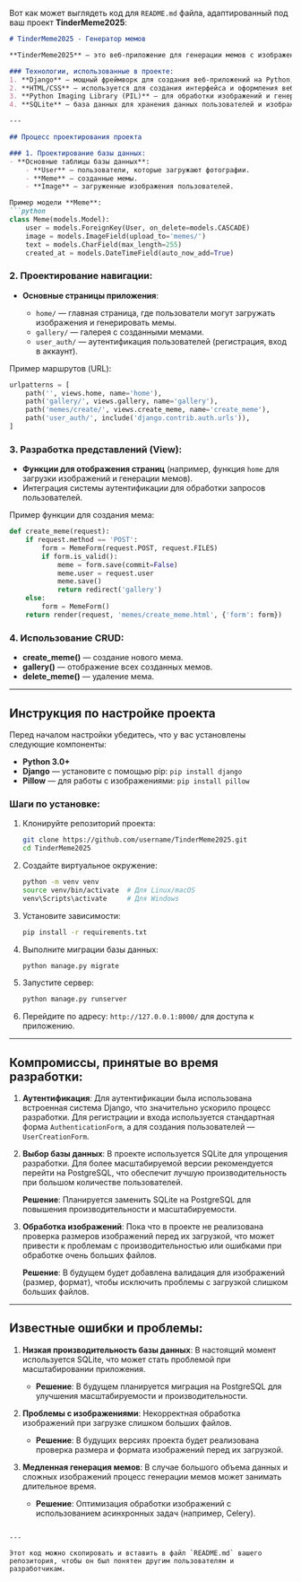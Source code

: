 Вот как может выглядеть код для `README.md` файла, адаптированный под ваш проект **TinderMeme2025**:

````markdown
# TinderMeme2025 - Генератор мемов

**TinderMeme2025** — это веб-приложение для генерации мемов с изображениями пользователей из приложения для знакомств Tinder. Пользователи могут загружать свои фотографии и автоматически создавать мемы с текстами.

### Технологии, использованные в проекте:
1. **Django** — мощный фреймворк для создания веб-приложений на Python, который позволяет быстро разрабатывать как backend, так и frontend части.
2. **HTML/CSS** — используется для создания интерфейса и оформления веб-страниц.
3. **Python Imaging Library (PIL)** — для обработки изображений и генерации мемов.
4. **SQLite** — база данных для хранения данных пользователей и изображений (в будущем можно использовать PostgreSQL для повышения производительности).

---

## Процесс проектирования проекта

### 1. Проектирование базы данных:
- **Основные таблицы базы данных**:
    - **User** — пользователи, которые загружают фотографии.
    - **Meme** — созданные мемы.
    - **Image** — загруженные изображения пользователей.

Пример модели **Meme**:
```python
class Meme(models.Model):
    user = models.ForeignKey(User, on_delete=models.CASCADE)
    image = models.ImageField(upload_to='memes/')
    text = models.CharField(max_length=255)
    created_at = models.DateTimeField(auto_now_add=True)
````

### 2. Проектирование навигации:

* **Основные страницы приложения**:

  * `home/` — главная страница, где пользователи могут загружать изображения и генерировать мемы.
  * `gallery/` — галерея с созданными мемами.
  * `user_auth/` — аутентификация пользователей (регистрация, вход в аккаунт).

Пример маршрутов (URL):

```python
urlpatterns = [
    path('', views.home, name='home'),
    path('gallery/', views.gallery, name='gallery'),
    path('memes/create/', views.create_meme, name='create_meme'),
    path('user_auth/', include('django.contrib.auth.urls')),
]
```

### 3. Разработка представлений (View):

* **Функции для отображения страниц** (например, функция `home` для загрузки изображений и генерации мемов).
* Интеграция системы аутентификации для обработки запросов пользователей.

Пример функции для создания мема:

```python
def create_meme(request):
    if request.method == 'POST':
        form = MemeForm(request.POST, request.FILES)
        if form.is_valid():
            meme = form.save(commit=False)
            meme.user = request.user
            meme.save()
            return redirect('gallery')
    else:
        form = MemeForm()
    return render(request, 'memes/create_meme.html', {'form': form})
```

### 4. Использование CRUD:

* **create\_meme()** — создание нового мема.
* **gallery()** — отображение всех созданных мемов.
* **delete\_meme()** — удаление мема.

---

## Инструкция по настройке проекта

Перед началом настройки убедитесь, что у вас установлены следующие компоненты:

* **Python 3.0+**
* **Django** — установите с помощью pip: `pip install django`
* **Pillow** — для работы с изображениями: `pip install pillow`

### Шаги по установке:

1. Клонируйте репозиторий проекта:

   ```bash
   git clone https://github.com/username/TinderMeme2025.git
   cd TinderMeme2025
   ```

2. Создайте виртуальное окружение:

   ```bash
   python -m venv venv
   source venv/bin/activate  # Для Linux/macOS
   venv\Scripts\activate     # Для Windows
   ```

3. Установите зависимости:

   ```bash
   pip install -r requirements.txt
   ```

4. Выполните миграции базы данных:

   ```bash
   python manage.py migrate
   ```

5. Запустите сервер:

   ```bash
   python manage.py runserver
   ```

6. Перейдите по адресу: `http://127.0.0.1:8000/` для доступа к приложению.

---

## Компромиссы, принятые во время разработки:

1. **Аутентификация**: Для аутентификации была использована встроенная система Django, что значительно ускорило процесс разработки. Для регистрации и входа используется стандартная форма `AuthenticationForm`, а для создания пользователей — `UserCreationForm`.

2. **Выбор базы данных**: В проекте используется SQLite для упрощения разработки. Для более масштабируемой версии рекомендуется перейти на PostgreSQL, что обеспечит лучшую производительность при большом количестве пользователей.

   **Решение**: Планируется заменить SQLite на PostgreSQL для повышения производительности и масштабируемости.

3. **Обработка изображений**: Пока что в проекте не реализована проверка размеров изображений перед их загрузкой, что может привести к проблемам с производительностью или ошибками при обработке очень больших файлов.

   **Решение**: В будущем будет добавлена валидация для изображений (размер, формат), чтобы исключить проблемы с загрузкой слишком больших файлов.

---

## Известные ошибки и проблемы:

1. **Низкая производительность базы данных**: В настоящий момент используется SQLite, что может стать проблемой при масштабировании приложения.

   * **Решение**: В будущем планируется миграция на PostgreSQL для улучшения масштабируемости и производительности.

2. **Проблемы с изображениями**: Некорректная обработка изображений при загрузке слишком больших файлов.

   * **Решение**: В будущих версиях проекта будет реализована проверка размера и формата изображений перед их загрузкой.

3. **Медленная генерация мемов**: В случае большого объема данных и сложных изображений процесс генерации мемов может занимать длительное время.

   * **Решение**: Оптимизация обработки изображений с использованием асинхронных задач (например, Celery).

```

---

Этот код можно скопировать и вставить в файл `README.md` вашего репозитория, чтобы он был понятен другим пользователям и разработчикам.
```

